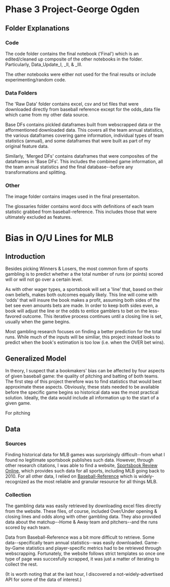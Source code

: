 # Phase 3 Project-George Ogden
## Folder Explanations
### Code
The code folder contains the final notebook ('Final') which is an edited/cleaned up composite of the other notebooks in the folder.  Particularly, Data_Update_I, _II, & _III.

The other notebooks were either not used for the final results or include experimenting/random code.

### Data Folders
The 'Raw Data' folder contains excel, csv and txt files that were downloaded directly from baseball reference except for the odds_data file which came from my other data source.  

Base DFs contains pickled dataframes built from webscrapped data or the afformentioned downloaded data.  This covers all the team annual statistics, the various dataframes covering game information, individual types of team statistics (annual), and some dataframes that were built as part of my original feature data.

Similarly, 'Merged DFs' contains dataframes that were composites of the dataframes in 'Base DFs'.  This includes the combined game information, all the team annual statistics and the final database--before any transformations and splitting.

### Other
The image folder contains images used in the final presentaiton.

The glossaries folder contains word docs with definitions of each team statistic grabbed from baseball-reference.  This includes those that were ultimately excluded as features.

# Bias in O/U Lines for MLB
 
## Introduction
Besides picking Winners & Losers, the most common form of sports gambling is to predict whether a the total number of runs (or points) scored will or will not go over a certain level.

As with other wager types, a sportsbook will set a 'line' that, based on their own beliefs, makes both outcomes equally likely.  This line will come with 'odds' that will insure the book makes a profit, assuming both sides of the bet see even amounts bets are made.  In order to keep both sides even, a book will adjust the line or the odds to entice gamblers to bet on the less-favored outcome.  This iterative process continues until a closing line is set, usually when the game begins.
 
 Most gambling research focuses on finding a better prediction for the total runs.  While much of the inputs will be similiar, this project instead looks to predict when the book's estimation is too low (i.e. when the OVER bet wins).  

## Generalized Model
In theory, I suspect that a bookmakers' bias can be affected by four aspects of given baseball game: the quality of pitching and batting of both teams.  The first step of this project therefore was to find statistics that would best approximate these aspects.  Obviously, these stats needed to be available before the specific game begins so historical data was the most practical solution.  Ideally, the data would include all information up to the start of a given game.  

For pitching
 
 ## Data
 ### Sources
 Finding historical data for MLB games was surprisingly difficult--from what I found no legitimate sportsbook publishes such data.  However, through other research citations, I was able to find a website, [Sportsbook Review Online](https://www.sportsbookreviewsonline.com/scoresoddsarchives/mlb/mlboddsarchives.htm), which provides such data for all sports, including MLB going back to 2010.  For all other data, I relied on [Baseball-Reference](Baseball-Reference.com) which is widely-recognized as the most reliable and granular resource for all things MLB.

### Collection
The gambling data was easily retrieved by downloading excel files directly from the website.  These files, of course, included Over/Under opening & closing lines and odds along with other gambling data.  They also provided data about the matchup--Home & Away team and pitchers--and the runs scored by each team.

Data from Baseball-Reference was a bit more difficult to retrieve.  Some data--specifically team annual statistics--was easily downloaded.  Game-by-Game statistics and player-specific metrics had to be retrieved through webscrapping.  Fortunately, the website follows strict templates so once one type of page was succesfully scrapped, it was just a matter of iterating to collect the rest.  

(It is worth noting that at the last hour, I discovered a not-widely-advertised API for some of the data of interest.)


 


 

